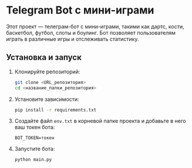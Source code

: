 # Telegram Bot с мини-играми

Этот проект — телеграм-бот с мини-играми, такими как дартс, кости, баскетбол, футбол, слоты и боулинг. Бот позволяет пользователям играть в различные игры и отслеживать статистику.

## Установка и запуск

1. Клонируйте репозиторий:
   ```sh
   git clone <URL_репозитория>
   cd <название_папки_репозитория>
   ```

2. Установите зависимости:
   ```sh
   pip install -r requirements.txt
   ```

3. Создайте файл `env.txt` в корневой папке проекта и добавьте в него ваш токен бота:
   ```
   BOT_TOKEN=токен
   ```

4. Запустите бота:
   ```sh
   python main.py
   ```

